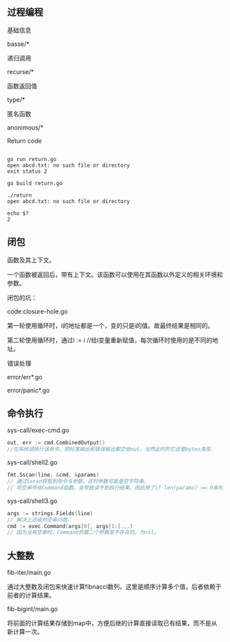 ## 过程编程



基础信息

basse/*



递归调用

recurse/*



函数返回值

type/*



匿名函数

anonimous/*



Return code

```shell

go run return.go
open abcd.txt: no such file or directory
exit status 2

go build return.go

./return
open abcd.txt: no such file or directory

echo $?
2
```



## 闭包

函数及其上下文。

一个函数被返回后，带有上下文。该函数可以使用在其函数以外定义的相关环境和参数。

闭包的坑：

code:closure-hole.go

第一轮使用循环时，i的地址都是一个，变的只是i的值。故最终结果是相同的。

第二轮使用循环时，通过i := i //给i变量重新赋值，每次循环时使用的是不同的地址。





错误处理

error/err*.go

error/panic*.go



## 命令执行



sys-call/exec-cmd.go

```go
out, err := cmd.CombinedOutput()
//在系统调执行该命令，把标准输出和错误输出都交给out。当然此时的它还是bytes类型.
```



sys-call/shell2.go

```go
fmt.Sscan(line, &cmd, &params)
// 通过Sscan获取到命令与参数。这时参数可能是空字符串。
// 将空串传给Command函数。会导致读不到执行结果。因此用了if len(params) == 0来判断
```

sys-call/shell3.go

```go
args := strings.Fields(line)
// 解决上述说的空串问题。
cmd := exec.Command(args[0], args[1:]...)	
// 因为当有空串时，Command的第二个参数是不存在的。为nil。
```



## 大整数

fib-iter/main.go

通过大整数及闭包来快速计算fibnacci数列。这里是顺序计算多个值，后者依赖于前者的计算结果。

fib-bigint/main.go

将前面的计算结果存储到map中，方便后继的计算直接读取已有结果，而不是从新计算一次。



